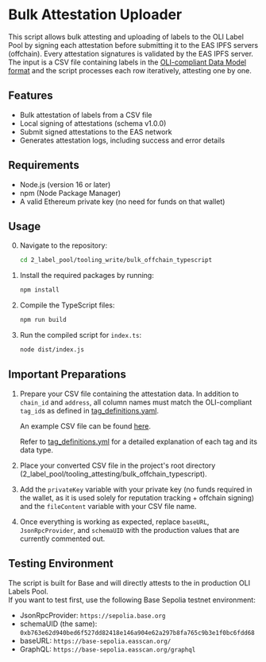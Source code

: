 # Bulk Attestation Uploader

This script allows bulk attesting and uploading of labels to the OLI Label Pool by signing each attestation before submitting it to the EAS IPFS servers (offchain). Every attestation signatures is validated by the EAS IPFS server. The input is a CSV file containing labels in the [OLI-compliant Data Model format](/1_data_model/README.md) and the script processes each row iteratively, attesting one by one.

## Features

- Bulk attestation of labels from a CSV file  
- Local signing of attestations (schema v1.0.0)
- Submit signed attestations to the EAS network  
- Generates attestation logs, including success and error details  

## Requirements

- Node.js (version 16 or later)
- npm (Node Package Manager)
- A valid Ethereum private key (no need for funds on that wallet)

## Usage

0. Navigate to the repository:

   ```bash
   cd 2_label_pool/tooling_write/bulk_offchain_typescript
   ```
   
1. Install the required packages by running:

   ```bash
   npm install
   ```

2. Compile the TypeScript files:

   ```bash
   npm run build
   ```

3. Run the compiled script for `index.ts`:

   ```bash
   node dist/index.js
   ```

## Important Preparations

1. Prepare your CSV file containing the attestation data. In addition to `chain_id` and `address`, all column names must match the OLI-compliant `tag_id`s as defined in [tag_definitions.yaml](/1_data_model/tags/tag_definitions.yml).

   An example CSV file can be found [here](/2_label_pool/tooling_attesting/bulk_offchain_typescript/example-labels.csv).

   Refer to [tag_definitions.yml](/1_data_model/tags/tag_definitions.yml) for a detailed explanation of each tag and its data type.

2. Place your converted CSV file in the project's root directory (2_label_pool/tooling_attesting/bulk_offchain_typescript).

3. Add the `privateKey` variable with your private key (no funds required in the wallet, as it is used solely for reputation tracking + offchain signing) and the `fileContent` variable with your CSV file name.

4. Once everything is working as expected, replace `baseURL`, `JsonRpcProvider`, and `schemaUID` with the production values that are currently commented out.

## Testing Environment

The script is built for Base and will directly attests to the in production OLI Labels Pool.  
If you want to test first, use the following Base Sepolia testnet environment:

- JsonRpcProvider: `https://sepolia.base.org`
- schemaUID (the same): `0xb763e62d940bed6f527dd82418e146a904e62a297b8fa765c9b3e1f0bc6fdd68`
- baseURL: `https://base-sepolia.easscan.org/`
- GraphQL: `https://base-sepolia.easscan.org/graphql`
